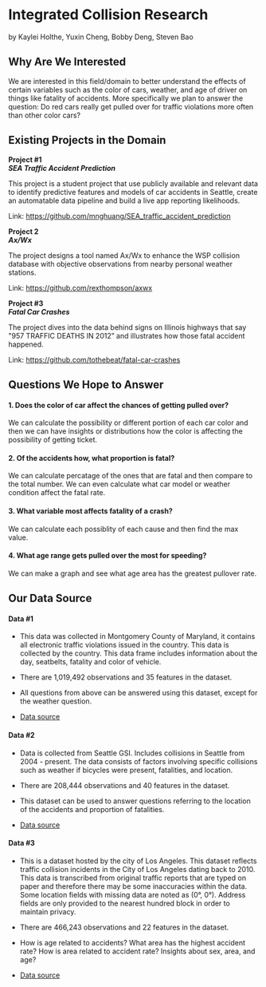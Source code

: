 # Integrated Collision Research
by Kaylei Holthe, Yuxin Cheng, Bobby Deng, Steven Bao

## Why Are We Interested
We are interested in this field/domain to better understand the effects of certain variables such as the color of cars, weather, and age of driver on things like fatality of accidents. More specifically we plan to answer the question: Do red cars really get pulled over for traffic violations more often than other color cars?


## Existing Projects in the Domain
**Project #1  
_SEA Traffic Accident Prediction_**  

This project is a student project that use publicly available and relevant data to identify predictive features and models of car accidents in Seattle, create an automatable data pipeline and build a live app reporting likelihoods.

Link: https://github.com/mnghuang/SEA_traffic_accident_prediction

**Project 2  
_Ax/Wx_**  

The project designs a tool named Ax/Wx to enhance the WSP collision database with objective observations from nearby personal weather stations.

Link: https://github.com/rexthompson/axwx


**Project #3  
_Fatal Car Crashes_**  

The project dives into the data behind signs on Illinois highways that say "957 TRAFFIC DEATHS IN 2012” and illustrates how those fatal accident happened.

Link: https://github.com/tothebeat/fatal-car-crashes


## Questions We Hope to Answer
#### 1. Does the color of car affect the chances of getting pulled over?

We can calculate the possibility or different portion of each car color and then we can have insights or distributions how the color is affecting the possibility of getting ticket.

#### 2. Of the accidents how, what proportion is fatal?

We can calculate percatage of the ones that are fatal and then compare to the total number. We can even calculate what car model or weather condition affect the fatal rate.

#### 3. What variable most affects fatality of a crash?

We can calculate each possiblity of each cause and then find the max value.

#### 4. What age range gets pulled over the most for speeding?

We can make a graph and see what age area has the greatest pullover rate.

## Our Data Source
#### Data #1
- This data was collected in Montgomery County of Maryland, it contains all electronic traffic violations issued in the country. This data is collected by the country. This data frame includes information about the day, seatbelts, fatality and color of vehicle.

- There are 1,019,492 observations and 35 features in the dataset.

- All questions from above can be answered using this dataset, except for the weather question.

- [Data source](https://www.kaggle.com/felix4guti/traffic-violations-in-usa)

#### Data #2
- Data is collected from Seattle GSI. Includes collisions in Seattle from 2004 - present. The data consists of factors involving specific collisions such as weather if bicycles were present, fatalities, and location.

- There are 208,444 observations and 40 features in the dataset.

- This dataset can be used to answer questions referring to the location of the accidents and proportion of fatalities.

- [Data source](https://data.seattle.gov/widgets/vac5-r8kk)

#### Data #3
- This is a dataset hosted by the city of Los Angeles. This dataset reflects traffic collision incidents in the City of Los Angeles dating back to 2010. This data is transcribed from original traffic reports that are typed on paper and therefore there may be some inaccuracies within the data. Some location fields with missing data are noted as (0°, 0°). Address fields are only provided to the nearest hundred block in order to maintain privacy. 

- There are 466,243 observations and 22 features in the dataset.

- How is age related to accidents?
What area has the highest accident rate? How is area related to accident rate?
Insights about sex, area, and age?

- [Data source](https://www.kaggle.com/cityofLA/los-angeles-traffic-collision-data
)
